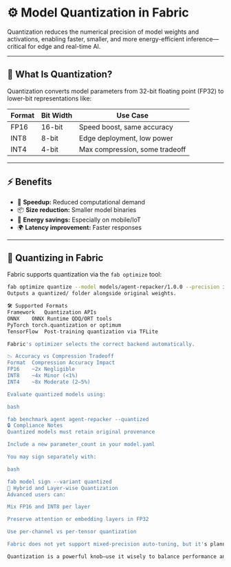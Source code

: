 # ⚙️ Model Quantization in Fabric

Quantization reduces the numerical precision of model weights and activations, enabling faster, smaller, and more energy-efficient inference—critical for edge and real-time AI.

---

## 🎯 What Is Quantization?

Quantization converts model parameters from 32-bit floating point (FP32) to lower-bit representations like:

| Format   | Bit Width | Use Case                  |
|----------|-----------|---------------------------|
| FP16     | 16-bit    | Speed boost, same accuracy |
| INT8     | 8-bit     | Edge deployment, low power |
| INT4     | 4-bit     | Max compression, some tradeoff |

---

## ⚡ Benefits

- 🚀 **Speedup:** Reduced computational demand
- 📦 **Size reduction:** Smaller model binaries
- 🔋 **Energy savings:** Especially on mobile/IoT
- 🌍 **Latency improvement:** Faster responses

---

## 🧰 Quantizing in Fabric

Fabric supports quantization via the `fab optimize` tool:

```bash
fab optimize quantize --model models/agent-repacker/1.0.0 --precision int8
Outputs a quantized/ folder alongside original weights.

🛠 Supported Formats
Framework	Quantization APIs
ONNX	ONNX Runtime QDQ/ORT tools
PyTorch	torch.quantization or optimum
TensorFlow	Post-training quantization via TFLite

Fabric's optimizer selects the correct backend automatically.

📉 Accuracy vs Compression Tradeoff
Format	Compression	Accuracy Impact
FP16	~2x	Negligible
INT8	~4x	Minor (<1%)
INT4	~8x	Moderate (2–5%)

Evaluate quantized models using:

bash

fab benchmark agent agent-repacker --quantized
🔒 Compliance Notes
Quantized models must retain original provenance

Include a new parameter_count in your model.yaml

You may sign separately with:

bash

fab model sign --variant quantized
🧪 Hybrid and Layer-wise Quantization
Advanced users can:

Mix FP16 and INT8 per layer

Preserve attention or embedding layers in FP32

Use per-channel vs per-tensor quantization

Fabric does not yet support mixed-precision auto-tuning, but it's planned for v1.2.

Quantization is a powerful knob—use it wisely to balance performance and model fidelity.
